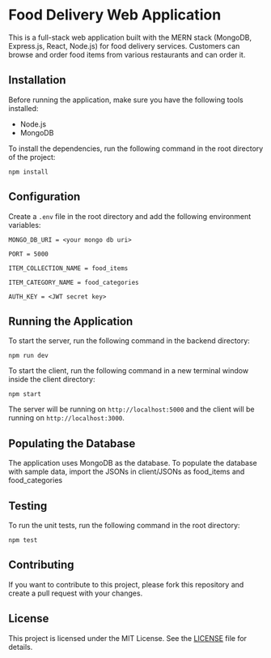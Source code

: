 # Food Delivery Web Application

This is a full-stack web application built with the MERN stack (MongoDB, Express.js, React, Node.js) for food delivery services. Customers can browse and order
food items from various restaurants and can order it.

## Installation

Before running the application, make sure you have the following tools installed:

- Node.js
- MongoDB

To install the dependencies, run the following command in the root directory of the project:


```npm install```


## Configuration

Create a `.env` file in the root directory and add the following environment variables:

```MONGO_DB_URI = <your mongo db uri>```
  
```PORT = 5000```
  
```ITEM_COLLECTION_NAME = food_items```
  
```ITEM_CATEGORY_NAME = food_categories```
  
```AUTH_KEY = <JWT secret key>```


## Running the Application

To start the server, run the following command in the backend directory:

```npm run dev```

To start the client, run the following command in a new terminal window inside the client directory:

```npm start```
  
  
The server will be running on `http://localhost:5000` and the client will be running on `http://localhost:3000`.

## Populating the Database

The application uses MongoDB as the database. To populate the database with sample data, import the JSONs in client/JSONs as food_items and food_categories

  
## Testing

To run the unit tests, run the following command in the root directory:

```npm test```
  
  
  
## Contributing

If you want to contribute to this project, please fork this repository and create a pull request with your changes.

## License

This project is licensed under the MIT License. See the [LICENSE](LICENSE) file for details.



